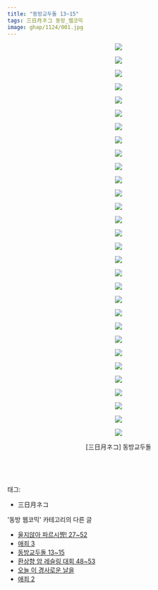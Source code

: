 ```yaml
---
title: "동방교두돌 13~15"
tags: 三日月ネコ 동방_웹코믹
image: ghap/1124/001.jpg
---
```

<div class="article">
<p style="text-align: center; clear: none; float: none;"><img src="{{ site.nasurl }}/ghap/1124/001.jpg"/></p>
<p style="text-align: center; clear: none; float: none;"><img src="{{ site.nasurl }}/ghap/1124/002.jpg"/></p>
<p style="text-align: center; clear: none; float: none;"><img src="{{ site.nasurl }}/ghap/1124/003.jpg"/></p>
<p style="text-align: center; clear: none; float: none;"><img src="{{ site.nasurl }}/ghap/1124/004.jpg"/></p>
<p style="text-align: center; clear: none; float: none;"><img src="{{ site.nasurl }}/ghap/1124/005.jpg"/></p>
<p style="text-align: center; clear: none; float: none;"><img src="{{ site.nasurl }}/ghap/1124/006.jpg"/></p>
<p style="text-align: center; clear: none; float: none;"><img src="{{ site.nasurl }}/ghap/1124/007.jpg"/></p>
<p style="text-align: center; clear: none; float: none;"><img src="{{ site.nasurl }}/ghap/1124/008.jpg"/></p>
<p style="text-align: center; clear: none; float: none;"><img src="{{ site.nasurl }}/ghap/1124/009.jpg"/></p>
<p style="text-align: center; clear: none; float: none;"><img src="{{ site.nasurl }}/ghap/1124/010.jpg"/></p>
<p style="text-align: center; clear: none; float: none;"><img src="{{ site.nasurl }}/ghap/1124/011.jpg"/></p>
<p style="text-align: center; clear: none; float: none;"><img src="{{ site.nasurl }}/ghap/1124/012.jpg"/></p>
<p style="text-align: center; clear: none; float: none;"><img src="{{ site.nasurl }}/ghap/1124/013.jpg"/></p>
<p style="text-align: center; clear: none; float: none;"><img src="{{ site.nasurl }}/ghap/1124/014.jpg"/></p>
<p style="text-align: center; clear: none; float: none;"><img src="{{ site.nasurl }}/ghap/1124/015.jpg"/></p>
<p style="text-align: center; clear: none; float: none;"><img src="{{ site.nasurl }}/ghap/1124/016.jpg"/></p>
<p style="text-align: center; clear: none; float: none;"><img src="{{ site.nasurl }}/ghap/1124/017.jpg"/></p>
<p style="text-align: center; clear: none; float: none;"><img src="{{ site.nasurl }}/ghap/1124/018.jpg"/></p>
<p style="text-align: center; clear: none; float: none;"><img src="{{ site.nasurl }}/ghap/1124/019.jpg"/></p>
<p style="text-align: center; clear: none; float: none;"><img src="{{ site.nasurl }}/ghap/1124/020.jpg"/></p>
<p style="text-align: center; clear: none; float: none;"><img src="{{ site.nasurl }}/ghap/1124/021.jpg"/></p>
<p style="text-align: center; clear: none; float: none;"><img src="{{ site.nasurl }}/ghap/1124/022.jpg"/></p>
<p style="text-align: center; clear: none; float: none;"><img src="{{ site.nasurl }}/ghap/1124/023.jpg"/></p>
<p style="text-align: center; clear: none; float: none;"><img src="{{ site.nasurl }}/ghap/1124/024.jpg"/></p>
<p style="text-align: center; clear: none; float: none;"><img src="{{ site.nasurl }}/ghap/1124/025.jpg"/></p>
<p style="text-align: center; clear: none; float: none;"><img src="{{ site.nasurl }}/ghap/1124/026.jpg"/></p>
<p style="text-align: center; clear: none; float: none;"><img src="{{ site.nasurl }}/ghap/1124/027.jpg"/></p>
<p style="text-align: center; clear: none; float: none;"><img src="{{ site.nasurl }}/ghap/1124/028.jpg"/></p>
<p style="text-align: center; clear: none; float: none;"><img src="{{ site.nasurl }}/ghap/1124/029.jpg"/></p>
<p style="text-align: center; clear: none; float: none;"><img src="{{ site.nasurl }}/ghap/1124/030.jpg"/></p>
<p style="text-align: center; clear: none; float: none;">[三日月ネコ] 동방교두돌 <br/></p>
<p style="text-align: center; clear: none; float: none;"><br/></p>
<p><br/></p>
</div><div class="tagTrail">
<p>태그: </p>
<ul>
<li>三日月ネコ</li>
</ul>
</div><div class="another">
<p>'동방 웹코믹' 카테고리의 다른 글</p>
<ul>
<li><a href="/2016-07-27-ghap_1150">울지않아 파르시쨩! 27~52</a></li>
<li><a href="/2016-07-26-ghap_1132">애죄 3</a></li>
<li><a href="/2016-07-26-ghap_1124">동방교두돌 13~15</a></li>
<li><a href="/2016-07-26-ghap_1101">환상향 암 레슬링 대회 48~53</a></li>
<li><a href="/2016-07-24-ghap_1081">오늘 이 경사로운 날을</a></li>
<li><a href="/2016-07-24-ghap_1067">애죄 2</a></li>
</ul>
</div><div class="cb_module cb_fluid">
<div class="cb_wrt cb_profile">
</div><!-- commentList close -->
</div>